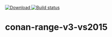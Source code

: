 [ ![Download](https://api.bintray.com/packages/sixten-hilborn/public-conan/range-v3-vs2015%3Asixten-hilborn/images/download.svg) ](https://bintray.com/sixten-hilborn/public-conan/range-v3-vs2015%3Asixten-hilborn/_latestVersion)
[![Build status](https://ci.appveyor.com/api/projects/status/en81h1ys9owohcd9/branch/stable/vcpkg5-vs2015?svg=true)](https://ci.appveyor.com/project/sixten-hilborn/conan-range-v3-vs2015/branch/stable/vcpkg5-vs2015)

# conan-range-v3-vs2015
